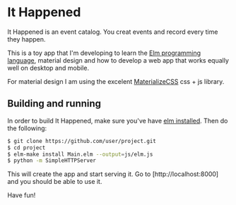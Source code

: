 It Happened
===========

It Happened is an event catalog. You creat events and record every time they
happen.

This is a toy app that I'm developing to learn the [Elm programming language][1],
material design and how to develop a web app that works equally well on desktop
and mobile.

For material design I am using the excelent [MaterializeCSS][2] css + js library.


## Building and running
In order to build It Happened, make sure you've have [elm installed][3]. Then
do the following:

```bash
$ git clone https://github.com/user/project.git
$ cd project
$ elm-make install Main.elm --output=js/elm.js
$ python -m SimpleHTTPServer
```

This will create the app and start serving it. Go to [http://localhost:8000] and
you should be able to use it.

Have fun!

[1]: http://elm-lang.org
[2]: http://materializecss.com
[3]: http://elm-lang.org/install
